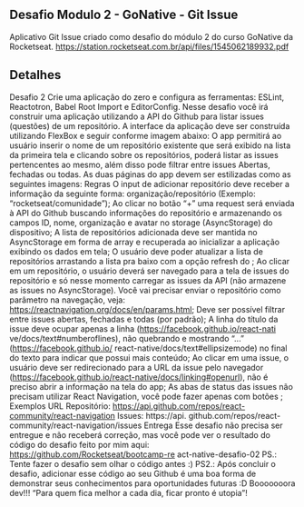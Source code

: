 ## Desafio Modulo 2 - GoNative - Git Issue

Aplicativo Git Issue criado como desafio do módulo 2 do curso GoNative da Rocketseat. https://station.rocketseat.com.br/api/files/1545062189932.pdf

## Detalhes

Desafio 2
Crie uma aplicação do zero e configura as ferramentas: ESLint, Reactotron, Babel Root Import e
EditorConfig. Nesse desafio você irá construir uma aplicação utilizando a API do Github para
listar issues (questões) de um repositório. A interface da aplicação deve ser construída
utilizando FlexBox e seguir conforme imagem abaixo:
O app permitirá ao usuário inserir o nome de um repositório existente que será exibido na lista
da primeira tela e clicando sobre os repositórios, poderá listar as issues pertencentes ao
mesmo, além disso pode filtrar entre issues Abertas, fechadas ou todas. As duas páginas do
app devem ser estilizadas como as seguintes imagens:
Regras
O input de adicionar repositório deve receber a informação da seguinte forma:
organização/repositório (Exemplo: “rocketseat/comunidade”);
Ao clicar no botão “+” uma request será enviada à API do Github buscando informações do
repositório e armazenando os campos ID, nome, organização e avatar no storage
(AsyncStorage) do dispositivo;
A lista de repositórios adicionada deve ser mantida no AsyncStorage em forma de array e
recuperada ao inicializar a aplicação exibindo os dados em tela;
O usuário deve poder atualizar a lista de repositórios arrastando a lista pra baixo com a
opção refresh do <FlatList /> ;
Ao clicar em um repositório, o usuário deverá ser navegado para a tela de issues do
repositório e só nesse momento carregar as issues da API (não armazene as issues no
AsyncStorage). Você vai precisar enviar o repositório como parâmetro na navegação, veja:
https://reactnavigation.org/docs/en/params.html;
Deve ser possível filtrar entre issues abertas, fechadas e todas (por padrão);
A linha do título da issue deve ocupar apenas a linha (https://facebook.github.io/react-nati
ve/docs/text#numberoflines), não quebrando e mostrando “...” (https://facebook.github.io/
react-native/docs/text#ellipsizemode) no final do texto para indicar que possui mais
conteúdo;
Ao clicar em uma issue, o usuário deve ser redirecionado para a URL da issue pelo
navegador (https://facebook.github.io/react-native/docs/linking#openurl), não é preciso
abrir a informação na tela do app;
As abas de status das issues não precisam utilizar React Navigation, você pode fazer
apenas com botões <TouchableOpacity> ;
Exemplos URL
Repositório: https://api.github.com/repos/react-community/react-navigation Issues: https://api.
github.com/repos/react-community/react-navigation/issues
Entrega
Esse desafio não precisa ser entregue e não receberá correção, mas você pode ver o
resultado do código do desafio feito por mim aqui: https://github.com/Rocketseat/bootcamp-re
act-native-desafio-02
PS.: Tente fazer o desafio sem olhar o código antes :)
PS2.: Após concluir o desafio, adicionar esse código ao seu Github é uma boa forma de demonstrar
seus conhecimentos para oportunidades futuras :D
Booooooora dev!!!
“Para quem fica melhor a cada dia, ficar pronto é utopia”!
